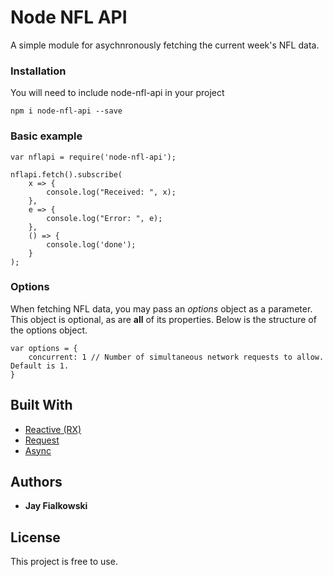 # Node NFL API

A simple module for asychnronously fetching the current week's NFL data.

### Installation

You will need to include node-nfl-api in your project

```
npm i node-nfl-api --save
```

### Basic example

```
var nflapi = require('node-nfl-api');

nflapi.fetch().subscribe(
	x => {
		console.log("Received: ", x);
	},
	e => {
		console.log("Error: ", e);
	},
	() => {
		console.log('done');
	}
);
```

### Options
When fetching NFL data, you may pass an *options* object as a parameter. This object is optional, as are **all** of its properties. Below is the structure of the options object.
```
var options = {
	concurrent: 1 // Number of simultaneous network requests to allow. Default is 1.
}
```

## Built With

* [Reactive (RX)](https://www.npmjs.com/package/rx)
* [Request](https://www.npmjs.com/package/request)
* [Async](https://www.npmjs.com/package/async)

## Authors

* **Jay Fialkowski**

## License

This project is free to use.
